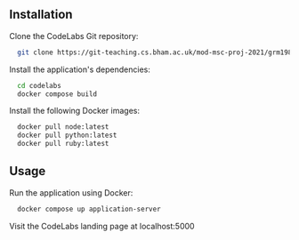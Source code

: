 
## Installation

Clone the CodeLabs Git repository:

```bash
  git clone https://git-teaching.cs.bham.ac.uk/mod-msc-proj-2021/grm198
```

Install the application's dependencies:

```bash
  cd codelabs
  docker compose build
```

Install the following Docker images:

```bash
  docker pull node:latest
  docker pull python:latest
  docker pull ruby:latest
```

## Usage


Run the application using Docker:

```bash
  docker compose up application-server
```

Visit the CodeLabs landing page at localhost:5000
